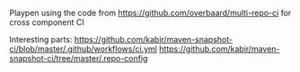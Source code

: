 Playpen using the code from https://github.com/overbaard/multi-repo-ci for cross component CI

Interesting parts:
https://github.com/kabir/maven-snapshot-ci/blob/master/.github/workflows/ci.yml
https://github.com/kabir/maven-snapshot-ci/tree/master/.repo-config

